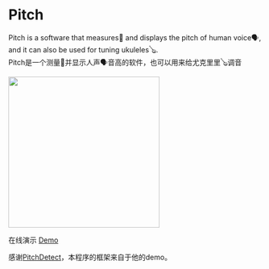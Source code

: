 # Pitch
Pitch is a software that measures📏 and displays the pitch of human voice🗣, and it can also be used for tuning ukuleles🪕.  
Pitch是一个测量📏并显示人声🗣音高的软件，也可以用来给尤克里里🪕调音

<img src="https://myfont.bid/img/pitch.png" width="300">

在线演示 [Demo](https://pitch.myfont.bid/)

感谢[PitchDetect](https://github.com/cwilso/PitchDetect)，本程序的框架来自于他的demo。

